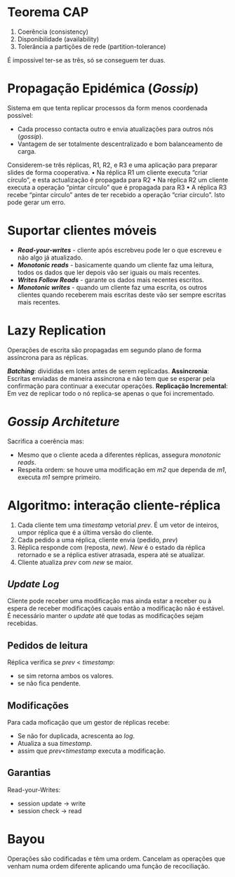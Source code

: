 # Teorema CAP

1. Coerência (consistency)
2. Disponibilidade (availability)
3. Tolerância a partições de rede (partition-tolerance)

É impossível ter-se as três, só se conseguem ter duas.

# Propagação Epidémica (_Gossip_)

Sistema em que tenta replicar processos da form menos coordenada possível:

- Cada processo contacta outro e envia atualizações para outros nós (_gossip_).
- Vantagem de ser totalmente descentralizado e bom balanceamento de carga.

Considerem-se três réplicas, R1, R2, e R3 e uma aplicação para
preparar slides de forma cooperativa.
• Na réplica R1 um cliente executa “criar círculo”, e esta actualização é
propagada para R2
• Na réplica R2 um cliente executa a operação “pintar círculo” que é propagada
para R3
• A réplica R3 recebe “pintar círculo” antes de ter recebido a operação “criar
círculo”. Isto pode gerar um erro.

# Suportar clientes móveis

- ___Read-your-writes___ - cliente após escrebveu pode ler o que escreveu e não algo já atualizado.
- ___Monotonic reads___ - basicamente quando um cliente faz uma leitura, todos os dados que ler depois vão ser iguais ou mais recentes.
- ___Writes Follow Reads___ - garante os dados mais recentes escritos.
- ___Monotonic writes___ - quando um cliente faz uma escrita, os outros clientes quando receberem mais escritas deste vão ser sempre escritas mais recentes.


# Lazy Replication

Operações de escrita são propagadas em segundo plano de forma assíncrona para as réplicas.

___Batching___: divididas em lotes antes de serem replicadas.
__Assincronia__: Escritas enviadas de maneira assíncrona e não tem que se esperar pela confirmação para continuar a executar operações.
__Replicação Incremental__: Em vez de replicar todo o nó replica-se apenas o que foi incrementado.

# _Gossip Architeture_

Sacrifica a coerência mas:

- Mesmo que o cliente aceda a diferentes réplicas, assegura _monotonic reads_.
- Respeita ordem: se houve uma modificação em _m2_ que dependa de _m1_, executa _m1_ sempre primeiro.

# Algoritmo: interação cliente-réplica

1. Cada cliente tem uma _timestamp_ vetorial _prev_. É um vetor de inteiros, umpor réplica que é a última versão do cliente.
2. Cada pedido a uma réplica, cliente envia (pedido, _prev_)
3. Réplica responde com (reposta, _new_). _New_ é o estado da réplica retornado e se a réplica estiver atrasada, espera até se atualizar.
4. Cliente atualiza _prev_ com _new_ se maior.


## _Update Log_

Cliente pode receber uma modificação mas ainda estar a receber ou à espera de receber modificações cauais então a modificação não é estável. É necessário manter o _update_ até que todas as modificações sejam recebidas.

## Pedidos de leitura

Réplica verifica se _prev_ < _timestamp_:

- se sim retorna ambos os valores.
- se não fica pendente.

## Modificações

Para cada moficação que um gestor de réplicas recebe:

- Se não for duplicada, acrescenta ao _log_.
- Atualiza a sua _timestamp_.
- assim que _prev_<_timestamp_ executa a modificação.


## Garantias

Read-your-Writes: 
- session update -> write
- session check -> read

# Bayou

Operações são codificadas e têm uma ordem.
Cancelam as operações que venham numa ordem diferente aplicando uma função de recociliação.

